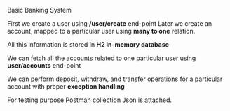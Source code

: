 Basic Banking System

First we create a user using **/user/create** end-point
Later we create an account, mapped to a particular user using **many to one** relation.

All this information is stored in **H2 in-memory database**

We can fetch all the accounts related to one particular user using **user/accounts** end-point

We can perform deposit, withdraw, and transfer operations for a particular account with proper **exception handling**

For testing purpose 
Postman collection Json is attached.
